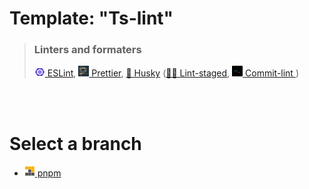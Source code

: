 # Template: "Ts-lint"

> ### Linters and formaters
>
> <a href="https://eslint.org/" >
> <img alt="ESLint logo" src="https://raw.githubusercontent.com/KevinNicolas/template-Ts-lint/3f1a6ec0eb8e1c528fcfd5ac30353216bb660ee6/images/eslint-logo.svg" itemprop="image" width="17"> ESLint</a>,
> <a href="https://prettier.io/">
> <img alt="Prettier logo" src="https://github.com/KevinNicolas/template-Ts-lint/blob/main/images/prettier-logo.png?raw=true" width="17" /> Prettier</a>,
> <a href="https://typicode.github.io/husky/#/">🐶 Husky</a> (<a href="https://github.com/okonet/lint-staged#readme">🚫💩 Lint-staged</a>, 
>   <a href="https://commitlint.js.org/#/">
>   <img alt="Commit-lint logo." src="https://raw.githubusercontent.com/KevinNicolas/template-Ts-lint/3f1a6ec0eb8e1c528fcfd5ac30353216bb660ee6/images/commitlint-logo.svg" itemprop="image" width="17" /> Commit-lint
>   </a>)

<br><br>

# Select a branch
+ <a href="https://github.com/KevinNicolas/template-Ts-lint/tree/pnpm">
    <img alter="pnpm logo." src="https://raw.githubusercontent.com/KevinNicolas/template-Ts-lint/3f1a6ec0eb8e1c528fcfd5ac30353216bb660ee6/images/pnpm-logo.svg" width="17" /> pnpm
</a>